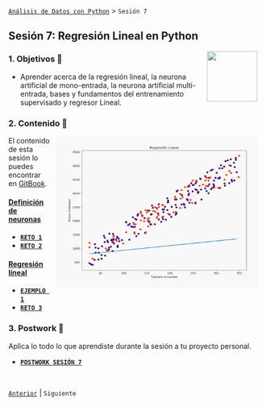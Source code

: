 [`Análisis de Datos con Python`](../README.md) > `Sesión 7`

## Sesión 7: Regresión Lineal en Python

<img src="../imagenes/pizarron.png" align="right" height="100" width="100" hspace="10">

### 1. Objetivos :dart: 

- Aprender acerca de la regresión lineal, la neurona artificial de mono-entrada, la neurona artificial multi-entrada, 
  bases y fundamentos del entrenamiento supervisado y regresor Lineal.

### 2. Contenido :blue_book:
<img src="imagenes/imagen1.gif" align="right" width="400" height="300" hspace="10">

El contenido de esta sesión lo puedes encontrar en [GitBook](https://beduexpert.gitbook.io/data-analysis/sesion-07-regresion-con-python-machine-learning).

#### <ins>Definición de neuronas</ins>

   - [**`RETO 1`**](reto01/README.md)
   - [**`RETO 2`**](reto02/README.md)

#### <ins>Regresión líneal</ins>

   - [**`EJEMPLO 1`**](ejemplo01/README.md)
   - [**`RETO 3`**](reto03/README.md)

### 3. Postwork :memo:
Aplica lo todo lo que aprendiste durante la sesión a tu proyecto personal.

- [**`POSTWORK SESIÓN 7`**](postwork/README.md)

<br/>

[`Anterior`](../sesion04/README.md) | `Siguiente`
